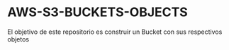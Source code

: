 # AWS-S3-BUCKETS-OBJECTS
El objetivo de este repositorio es construir un Bucket con sus respectivos objetos
